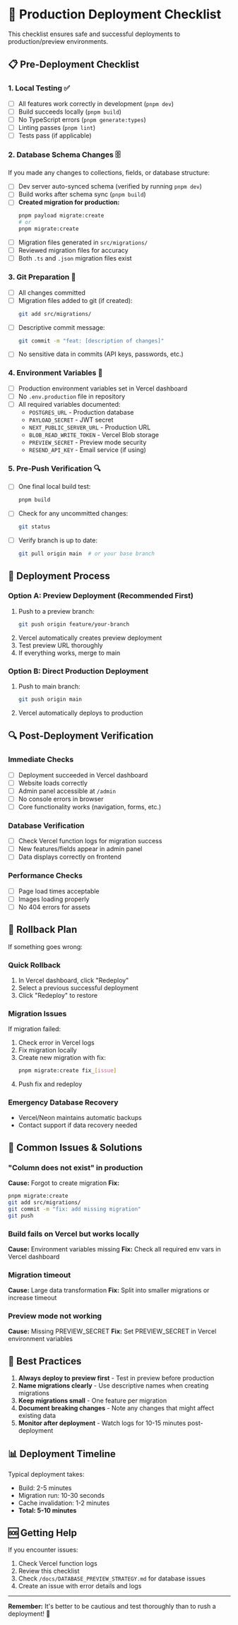 # 🚀 Production Deployment Checklist

This checklist ensures safe and successful deployments to production/preview environments.

## 📋 Pre-Deployment Checklist

### 1. Local Testing ✅
- [ ] All features work correctly in development (`pnpm dev`)
- [ ] Build succeeds locally (`pnpm build`)
- [ ] No TypeScript errors (`pnpm generate:types`)
- [ ] Linting passes (`pnpm lint`)
- [ ] Tests pass (if applicable)

### 2. Database Schema Changes 🗄️
If you made any changes to collections, fields, or database structure:

- [ ] Dev server auto-synced schema (verified by running `pnpm dev`)
- [ ] Build works after schema sync (`pnpm build`)
- [ ] **Created migration for production:**
  ```bash
  pnpm payload migrate:create
  # or
  pnpm migrate:create
  ```
- [ ] Migration files generated in `src/migrations/`
- [ ] Reviewed migration files for accuracy
- [ ] Both `.ts` and `.json` migration files exist

### 3. Git Preparation 📝
- [ ] All changes committed
- [ ] Migration files added to git (if created):
  ```bash
  git add src/migrations/
  ```
- [ ] Descriptive commit message:
  ```bash
  git commit -m "feat: [description of changes]"
  ```
- [ ] No sensitive data in commits (API keys, passwords, etc.)

### 4. Environment Variables 🔐
- [ ] Production environment variables set in Vercel dashboard
- [ ] No `.env.production` file in repository
- [ ] All required variables documented:
  - `POSTGRES_URL` - Production database
  - `PAYLOAD_SECRET` - JWT secret
  - `NEXT_PUBLIC_SERVER_URL` - Production URL
  - `BLOB_READ_WRITE_TOKEN` - Vercel Blob storage
  - `PREVIEW_SECRET` - Preview mode security
  - `RESEND_API_KEY` - Email service (if using)

### 5. Pre-Push Verification 🔍
- [ ] One final local build test:
  ```bash
  pnpm build
  ```
- [ ] Check for any uncommitted changes:
  ```bash
  git status
  ```
- [ ] Verify branch is up to date:
  ```bash
  git pull origin main  # or your base branch
  ```

## 🚢 Deployment Process

### Option A: Preview Deployment (Recommended First)
1. Push to a preview branch:
   ```bash
   git push origin feature/your-branch
   ```
2. Vercel automatically creates preview deployment
3. Test preview URL thoroughly
4. If everything works, merge to main

### Option B: Direct Production Deployment
1. Push to main branch:
   ```bash
   git push origin main
   ```
2. Vercel automatically deploys to production

## 🔍 Post-Deployment Verification

### Immediate Checks
- [ ] Deployment succeeded in Vercel dashboard
- [ ] Website loads correctly
- [ ] Admin panel accessible at `/admin`
- [ ] No console errors in browser
- [ ] Core functionality works (navigation, forms, etc.)

### Database Verification
- [ ] Check Vercel function logs for migration success
- [ ] New features/fields appear in admin panel
- [ ] Data displays correctly on frontend

### Performance Checks
- [ ] Page load times acceptable
- [ ] Images loading properly
- [ ] No 404 errors for assets

## 🚨 Rollback Plan

If something goes wrong:

### Quick Rollback
1. In Vercel dashboard, click "Redeploy"
2. Select a previous successful deployment
3. Click "Redeploy" to restore

### Migration Issues
If migration failed:
1. Check error in Vercel logs
2. Fix migration locally
3. Create new migration with fix:
   ```bash
   pnpm migrate:create fix_[issue]
   ```
4. Push fix and redeploy

### Emergency Database Recovery
- Vercel/Neon maintains automatic backups
- Contact support if data recovery needed

## 📝 Common Issues & Solutions

### "Column does not exist" in production
**Cause:** Forgot to create migration
**Fix:**
```bash
pnpm migrate:create
git add src/migrations/
git commit -m "fix: add missing migration"
git push
```

### Build fails on Vercel but works locally
**Cause:** Environment variables missing
**Fix:** Check all required env vars in Vercel dashboard

### Migration timeout
**Cause:** Large data transformation
**Fix:** Split into smaller migrations or increase timeout

### Preview mode not working
**Cause:** Missing PREVIEW_SECRET
**Fix:** Set PREVIEW_SECRET in Vercel environment variables

## 🎯 Best Practices

1. **Always deploy to preview first** - Test in preview before production
2. **Name migrations clearly** - Use descriptive names when creating migrations
3. **Keep migrations small** - One feature per migration
4. **Document breaking changes** - Note any changes that might affect existing data
5. **Monitor after deployment** - Watch logs for 10-15 minutes post-deployment

## 📊 Deployment Timeline

Typical deployment takes:
- Build: 2-5 minutes
- Migration run: 10-30 seconds
- Cache invalidation: 1-2 minutes
- **Total: 5-10 minutes**

## 🆘 Getting Help

If you encounter issues:
1. Check Vercel function logs
2. Review this checklist
3. Check `/docs/DATABASE_PREVIEW_STRATEGY.md` for database issues
4. Create an issue with error details and logs

---

**Remember:** It's better to be cautious and test thoroughly than to rush a deployment! 🚀
